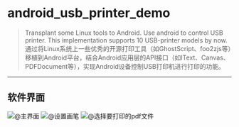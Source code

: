 # android_usb_printer_demo

> Transplant some Linux tools to Android. Use android to control USB printer. This implementation supports 10 USB-printer models by now. 
通过将Linux系统上一些优秀的开源打印工具（如GhostScript、foo2zjs等）移植到Android平台，结合Android应用层的API接口（如IText、Canvas、PDFDocument等），实现Android设备控制USB打印机进行打印的功能。

------------
## 软件界面


![@主界面](http://images2015.cnblogs.com/blog/993269/201705/993269-20170519183255369-1624953430.png)
![@设置画笔](http://images2015.cnblogs.com/blog/993269/201705/993269-20170519182241728-1547820772.png)
![@选择要打印的pdf文件](http://images2015.cnblogs.com/blog/993269/201705/993269-20170519182317838-75209070.png)
